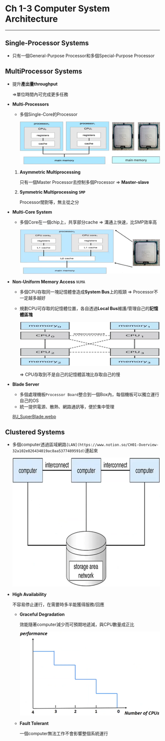 # Ch 1-3 Computer System Architecture

---

## Single-Processor Systems

- 只有一個General-Purpose Processor和多個Special-Purpose Processor

## MultiProcessor  Systems

- 提升**產出量throughput**
    
    ⇒單位時間內可完成更多任務
    
- **Multi-Processors**
    - 多個Single-Core的Processor
        
        ![Untitled](Ch%201-3%20Computer%20System%20Architecture%20ce5e248dcf7f46768fa46ebe3d4acac3/Untitled.png)
        
    1. **Asymmetric Multiprocessing**
        
        只有一個Master Processor去控制多個Processor ⇒ **Master-slave**
        
    2. **Symmetric Multiprocessing `SMP`**
        
        Processor間對等，無主從之分
        
- **Multi-Core System**
    - 多個Core在一個chip上，共享部分cache ⇒ 溝通上快速，比SMP效率高
        
        ![Untitled](Ch%201-3%20Computer%20System%20Architecture%20ce5e248dcf7f46768fa46ebe3d4acac3/Untitled%201.png)
        
- **Non-Uniform Memory Access** `NUMA`
    - 多個CPU存取同一塊記憶體會造成**System Bus**上的瓶頸 ⇒ Processor不一定越多越好
    - 規劃CPU可存取的記憶體位置，各自透過**Local Bus**維護/管理自己的**記憶體區塊**
        
        ![Untitled](Ch%201-3%20Computer%20System%20Architecture%20ce5e248dcf7f46768fa46ebe3d4acac3/Untitled%202.png)
        
        ⇒ CPU存取到不是自己的記憶體區塊比存取自己的慢
        
- **Blade Server**
    - 多個處理機板`Processor Board`整合到一個Box內，每個機板可以獨立運行自己的OS
    - 統一提供電源、散熱、網路通訊等，便於集中管理
    
    [8U_SuperBlade.webp](Ch%201-3%20Computer%20System%20Architecture%20ce5e248dcf7f46768fa46ebe3d4acac3/8U_SuperBlade.webp)
    

## Clustered Systems

- 多個computer透過區域網路`[LAN](https://www.notion.so/CH01-Overview-32a102e826434019ac8aa5377489591d)`連起來
    
    ![Untitled](Ch%201-3%20Computer%20System%20Architecture%20ce5e248dcf7f46768fa46ebe3d4acac3/Untitled%203.png)
    
- **High Availability**
    
    不容易停止運行，在需要時多半能獲得服務/回應
    
    - **Graceful Degradation**
        
        效能隨著computer減少而可預期地遞減，與CPU數量成正比
        
        ![Untitled](Ch%201-3%20Computer%20System%20Architecture%20ce5e248dcf7f46768fa46ebe3d4acac3/Untitled%204.png)
        
    - **Fault Tolerant**
        
        一個computer無法工作不會影響整個系統運行